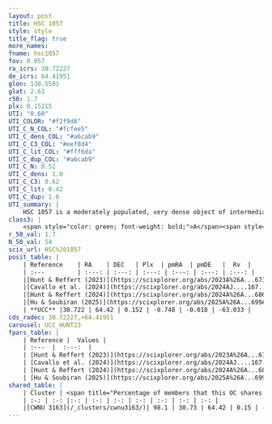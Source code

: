 ```yaml
---
layout: post
title: HSC 1057
style: style
title_flag: true
more_names: 
fname: hsc1057
fov: 0.057
ra_icrs: 30.72227
de_icrs: 64.41951
glon: 130.5501
glat: 2.61
r50: 1.7
plx: 0.15215
UTI: "0.60"
UTI_COLOR: "#f2f9d6"
UTI_C_N_COL: "#fcfee5"
UTI_C_dens_COL: "#a6cab9"
UTI_C_C3_COL: "#eef8d4"
UTI_C_lit_COL: "#fff6da"
UTI_C_dup_COL: "#a6cab9"
UTI_C_N: 0.52
UTI_C_dens: 1.0
UTI_C_C3: 0.62
UTI_C_lit: 0.42
UTI_C_dup: 1.0
UTI_summary: |
    HSC 1057 is a moderately populated, very dense object of intermediate C3 quality. It was recently reported in the literature. This object shares a large percentage of members with a later reported entry.
class3: |
    <span style="color: green; font-weight: bold;">A</span><span style="color: red; font-weight: bold;">C</span>
r_50_val: 1.7
N_50_val: 54
scix_url: HSC%201057
posit_table: |
    | Reference    | RA    | DEC   | Plx  | pmRA  | pmDE   |  Rv  |
    | :---         | :---: | :---: | :---: | :---: | :---: | :---: |
    |[Hunt & Reffert (2023)](https://scixplorer.org/abs/2023A%26A...673A.114H) | 30.72 | 64.42 | 0.141 | -0.764 | -0.009 | -63.334 |
    |[Cavallo et al. (2024)](https://scixplorer.org/abs/2024AJ....167...12C) | 30.774 | 64.437 | 0.148 | -- | -- | -- |
    |[Hunt & Reffert (2024)](https://scixplorer.org/abs/2024A%26A...686A..42H) | 30.72 | 64.42 | 0.141 | -0.764 | -0.009 | -63.334 |
    |[Hu & Soubiran (2025)](https://scixplorer.org/abs/2025A%26A...699A.246H) | 30.774 | 64.437 | -- | -- | -- | -- |
    | **UCC** |30.722 | 64.42 | 0.152 | -0.748 | -0.018 | -63.033 | 
cds_radec: 30.72227,+64.41951
carousel: UCC_HUNT23
fpars_table: |
    | Reference |  Values |
    | :---  |  :---:  |
    | [Hunt & Reffert (2023)](https://scixplorer.org/abs/2023A%26A...673A.114H) | `AV50=2.228, diffAV50=1.488, MOD50=13.68, logAge50=8.517` |
    | [Cavallo et al. (2024)](https://scixplorer.org/abs/2024AJ....167...12C) | `AV50=2.33, dMod50=12.99, logAge50=8.82, [Fe/H]50=-0.8` |
    | [Hunt & Reffert (2024)](https://scixplorer.org/abs/2024A%26A...686A..42H) | `MassJ=745.558` |
    | [Hu & Soubiran (2025)](https://scixplorer.org/abs/2025A%26A...699A.246H) | `MA22=-0.16, MA23f=-0.52, MA23g=-0.28, MZ23=-0.26, MK24=-0.37, MF24=-0.37` |
shared_table: |
    | Cluster | <span title="Percentage of members that this OC shares with the ones listed">%</span>   | RA   | DEC   | Plx   | pmRA  | pmDE  | Rv | UTI |
    | :-: | :-: |:-: | :-: | :-: | :-: | :-: | :-: | :-: |
    |[CWNU 3163](/_clusters/cwnu3163/)| 98.1 | 30.73 | 64.42 | 0.15 | -0.74 | -0.04 | -63.03 |0.13 |
---
```

